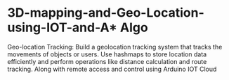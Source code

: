 # 3D-mapping-and-Geo-Location-using-IOT-and-A* Algo
Geo-location Tracking: Build a geolocation tracking system that tracks the movements of objects or users. Use hashmaps to store location data efficiently and perform operations like distance calculation and route tracking. Along with remote access and control using Arduino IOT Cloud
